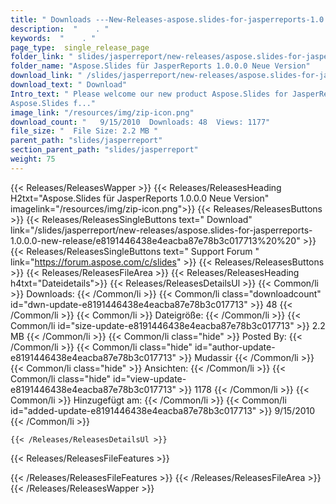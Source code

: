 ```yaml
---
title: " Downloads ---New-Releases-aspose.slides-for-jasperreports-1.0.0.0-new-release . "
description:  "    . " 
keywords:  "    . " 
page_type:  single_release_page
folder_link: " slides/jasperreport/new-releases/aspose.slides-for-jasperreports-1.0.0.0-new-release/"
folder_name: "Aspose.Slides für JasperReports 1.0.0.0 Neue Version"
download_link: " /slides/jasperreport/new-releases/aspose.slides-for-jasperreports-1.0.0.0-new-release/e8191446438e4eacba87e78b3c017713"
download_text: " Download"
Intro_text: " Please welcome our new product Aspose.Slides for JasperReports!
Aspose.Slides f..."
image_link: "/resources/img/zip-icon.png"
download_count: "   9/15/2010  Downloads: 48  Views: 1177"
file_size: "  File Size: 2.2 MB "
parent_path: "slides/jasperreport"
section_parent_path: "slides/jasperreport"
weight: 75
---
```


{{< Releases/ReleasesWapper >}}
  {{< Releases/ReleasesHeading H2txt="Aspose.Slides für JasperReports 1.0.0.0 Neue Version" imagelink="/resources/img/zip-icon.png">}}
  {{< Releases/ReleasesButtons >}}
    {{< Releases/ReleasesSingleButtons text=" Download" link="/slides/jasperreport/new-releases/aspose.slides-for-jasperreports-1.0.0.0-new-release/e8191446438e4eacba87e78b3c017713%20%20" >}}
    {{< Releases/ReleasesSingleButtons text=" Support Forum " link="https://forum.aspose.com/c/slides" >}}
  {{< Releases/ReleasesButtons >}}
  {{< Releases/ReleasesFileArea >}}
    {{< Releases/ReleasesHeading h4txt="Dateidetails">}}
    {{< Releases/ReleasesDetailsUl >}}
            {{< Common/li >}} Downloads: {{< /Common/li >}}
      {{< Common/li class="downloadcount" id="dwn-update-e8191446438e4eacba87e78b3c017713" >}} 48 {{< /Common/li >}}
      {{< Common/li >}} Dateigröße: {{< /Common/li >}}
      {{< Common/li id="size-update-e8191446438e4eacba87e78b3c017713" >}} 2.2 MB {{< /Common/li >}} 
      {{< Common/li  class="hide" >}} Posted By: {{< /Common/li >}} 
      {{< Common/li class="hide" id="author-update-e8191446438e4eacba87e78b3c017713" >}} Mudassir {{< /Common/li >}}
      {{< Common/li class="hide" >}} Ansichten: {{< /Common/li >}}
      {{< Common/li class="hide" id="view-update-e8191446438e4eacba87e78b3c017713" >}} 1178 {{< /Common/li >}}
      {{< Common/li >}} Hinzugefügt am: {{< /Common/li >}}
      {{< Common/li id="added-update-e8191446438e4eacba87e78b3c017713" >}} 9/15/2010 {{< /Common/li >}} 

    {{< /Releases/ReleasesDetailsUl >}}

  {{< Releases/ReleasesFileFeatures >}}
      
  {{< /Releases/ReleasesFileFeatures >}}
 {{< /Releases/ReleasesFileArea >}}
{{< /Releases/ReleasesWapper >}}



